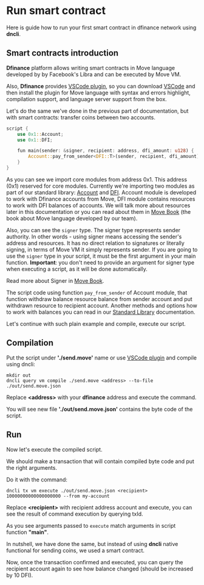 # Run smart contract

Here is guide how to run your first smart contract in dfinance network using **dncli**.

## Smart contracts introduction

**Dfinance** platform allows writing smart contracts in Move language developed by by Facebook's Libra and can be executed by Move VM.

Also, **Dfinance** provides [VSCode plugin](https://marketplace.visualstudio.com/items?itemName=damirka.move-ide), so you can download [VSCode](https://code.visualstudio.com/) and then install the plugin for Move language with syntax and errors highlight, compilation support, and language server support from the box.

Let's do the same we've done in the previous part of documentation, but with smart contracts: transfer coins between two accounts.

```rust
script {
    use 0x1::Account;
    use 0x1::DFI;

    fun main(sender: &signer, recipient: address, dfi_amount: u128) {
        Account::pay_from_sender<DFI::T>(sender, recipient, dfi_amount);
    }
}
```

As you can see we import core modules from address 0x1. This address \(0x1\) reserved for core modules. Currently we're importing two modules as part of our standard library: [Account](https://github.com/dfinance/dvm/blob/master/lang/stdlib/account.move) and [DFI](https://github.com/dfinance/dvm/blob/master/lang/stdlib/dfi.move). Account module is developed to work with Dfinance accounts from Move, DFI module contains resources to work with DFI balances of accounts. We will talk more about resources later in this documentation or you can read about them in [Move Book](https://move-book.com) \(the book about Move language developed by our team\).

Also, you can see the `signer` type. The signer type represents sender authority. In other words - using signer means accessing the sender's address and resources. It has no direct relation to signatures or literally signing, in terms of Move VM it simply represents sender. If you are going to use the `signer` type in your script, it must be the first argument in your main function. **Important**: you don't need to provide an argument for signer type when executing a script, as it will be done automatically.

Read more about Signer in [Move Book](https://move-book.com/resources/signer-type.html).

The script code using function `pay_from_sender` of Account module, that function withdraw balance resource balance from sender account and put withdrawn resource to recipient account. Another methods and options how to work with balances you can read in our [Standard Library](../move_vm/standard_lib.md) documentation.

Let's continue with such plain example and compile, execute our script.

## Compilation

Put the script under **'./send.move'** name or use [VSCode plugin](https://marketplace.visualstudio.com/items?itemName=damirka.move-ide) and compile using dncli:

```text
mkdir out
dncli query vm compile ./send.move <address> --to-file ./out/send.move.json
```

Replace **&lt;address&gt;** with your **dfinance** address and execute the command.

You will see new file **'./out/send.move.json'** contains the byte code of the script.

## Run

Now let's execute the compiled script.

We should make a transaction that will contain compiled byte code and put the right arguments.

Do it with the command:

```text
dncli tx vm execute ./out/send.move.json <recipient> 10000000000000000000 --from my-account
```

Replace **&lt;recipient&gt;** with recipient address account and execute, you can see the result of command execution by querying txId.

As you see arguments passed to `execute` match arguments in script function **"main"**.

In nutshell, we have done the same, but instead of using **dncli** native functional for sending coins, we used a smart contract.

Now, once the transaction confirmed and executed, you can query the recipient account again to see how balance changed \(should be increased by 10 DFI\).
